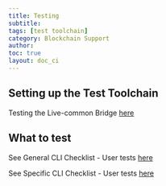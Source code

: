 ```yaml
---
title: Testing
subtitle:
tags: [test toolchain]
category: Blockchain Support
author:
toc: true
layout: doc_ci
---
```


## Setting up the Test Toolchain

Testing the Live-common Bridge [here](../bridge-test)

## What to test

See General CLI Checklist - User tests [here](../general-cli-checklist)

See Specific CLI Checklist - User tests [here](../specific-cli-checklist)

